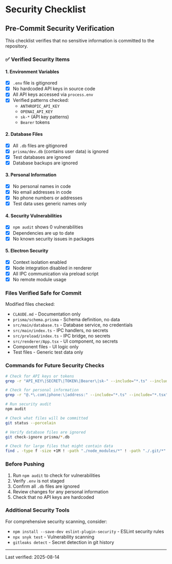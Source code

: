 # Security Checklist

## Pre-Commit Security Verification

This checklist verifies that no sensitive information is committed to the repository.

### ✅ Verified Security Items

#### 1. Environment Variables
- [x] `.env` file is gitignored
- [x] No hardcoded API keys in source code
- [x] All API keys accessed via `process.env`
- [x] Verified patterns checked:
  - `ANTHROPIC_API_KEY`
  - `OPENAI_API_KEY`
  - `sk-*` (API key patterns)
  - `Bearer` tokens

#### 2. Database Files
- [x] All `.db` files are gitignored
- [x] `prisma/dev.db` (contains user data) is ignored
- [x] Test databases are ignored
- [x] Database backups are ignored

#### 3. Personal Information
- [x] No personal names in code
- [x] No email addresses in code
- [x] No phone numbers or addresses
- [x] Test data uses generic names only

#### 4. Security Vulnerabilities
- [x] `npm audit` shows 0 vulnerabilities
- [x] Dependencies are up to date
- [x] No known security issues in packages

#### 5. Electron Security
- [x] Context isolation enabled
- [x] Node integration disabled in renderer
- [x] All IPC communication via preload script
- [x] No remote module usage

### Files Verified Safe for Commit

Modified files checked:
- `CLAUDE.md` - Documentation only
- `prisma/schema.prisma` - Schema definition, no data
- `src/main/database.ts` - Database service, no credentials
- `src/main/index.ts` - IPC handlers, no secrets
- `src/preload/index.ts` - IPC bridge, no secrets
- `src/renderer/App.tsx` - UI component, no secrets
- Component files - UI logic only
- Test files - Generic test data only

### Commands for Future Security Checks

```bash
# Check for API keys or tokens
grep -r "API_KEY\|SECRET\|TOKEN\|Bearer\|sk-" --include="*.ts" --include="*.tsx" --exclude-dir=node_modules src/

# Check for personal information
grep -r "@.*\.com\|phone:\|address:" --include="*.ts" --include="*.tsx" --exclude-dir=node_modules src/

# Run security audit
npm audit

# Check what files will be committed
git status --porcelain

# Verify database files are ignored
git check-ignore prisma/*.db

# Check for large files that might contain data
find . -type f -size +1M ! -path "./node_modules/*" ! -path "./.git/*"
```

### Before Pushing

1. Run `npm audit` to check for vulnerabilities
2. Verify `.env` is not staged
3. Confirm all `.db` files are ignored
4. Review changes for any personal information
5. Check that no API keys are hardcoded

### Additional Security Tools

For comprehensive security scanning, consider:
- `npm install --save-dev eslint-plugin-security` - ESLint security rules
- `npx snyk test` - Vulnerability scanning
- `gitleaks detect` - Secret detection in git history

---

Last verified: 2025-08-14